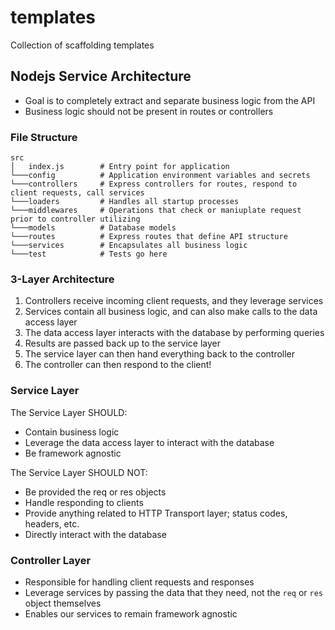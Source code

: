 # templates

Collection of scaffolding templates

## Nodejs Service Architecture

- Goal is to completely extract and separate business logic from the API
- Business logic should not be present in routes or controllers

### File Structure

```
src
│   index.js        # Entry point for application
└───config          # Application environment variables and secrets
└───controllers     # Express controllers for routes, respond to client requests, call services
└───loaders         # Handles all startup processes
└───middlewares     # Operations that check or maniuplate request prior to controller utilizing
└───models          # Database models
└───routes          # Express routes that define API structure
└───services        # Encapsulates all business logic
└───test            # Tests go here
```

### 3-Layer Architecture

1. Controllers receive incoming client requests, and they leverage services
2. Services contain all business logic, and can also make calls to the data access layer
3. The data access layer interacts with the database by performing queries
4. Results are passed back up to the service layer
5. The service layer can then hand everything back to the controller
6. The controller can then respond to the client!

### Service Layer

The Service Layer SHOULD:

- Contain business logic
- Leverage the data access layer to interact with the database
- Be framework agnostic

The Service Layer SHOULD NOT:

- Be provided the req or res objects
- Handle responding to clients
- Provide anything related to HTTP Transport layer; status codes, headers, etc.
- Directly interact with the database

### Controller Layer

- Responsible for handling client requests and responses
- Leverage services by passing the data that they need, not the `req` or `res` object themselves
- Enables our services to remain framework agnostic
